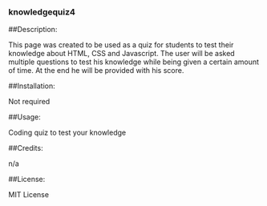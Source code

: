 ### knowledgequiz4

##Description:

This page was created to be used as a quiz for students to test their knowledge about HTML, CSS and Javascript. The user will be asked multiple questions to test his knowledge while being given a certain amount of time. At the end he will be provided with his
score.

##Installation:

Not required

##Usage:

Coding quiz to test your knowledge

##Credits:

n/a

##License:

MIT License
